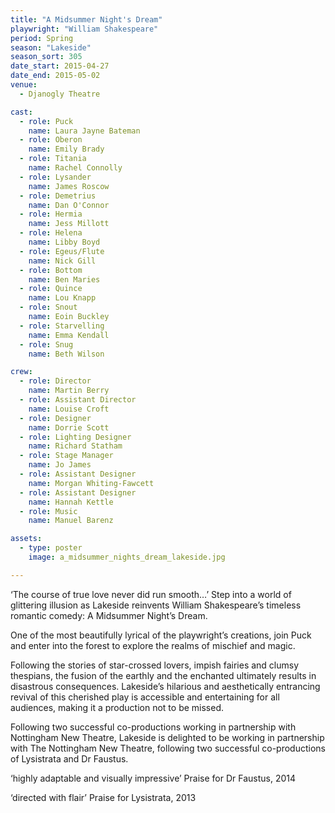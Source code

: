 ```yaml
---
title: "A Midsummer Night's Dream"
playwright: "William Shakespeare"
period: Spring
season: "Lakeside"
season_sort: 305
date_start: 2015-04-27
date_end: 2015-05-02
venue:
  - Djanogly Theatre

cast:
  - role: Puck
    name: Laura Jayne Bateman
  - role: Oberon
    name: Emily Brady
  - role: Titania
    name: Rachel Connolly
  - role: Lysander
    name: James Roscow
  - role: Demetrius
    name: Dan O'Connor
  - role: Hermia
    name: Jess Millott
  - role: Helena
    name: Libby Boyd
  - role: Egeus/Flute
    name: Nick Gill
  - role: Bottom
    name: Ben Maries
  - role: Quince
    name: Lou Knapp
  - role: Snout
    name: Eoin Buckley
  - role: Starvelling
    name: Emma Kendall
  - role: Snug
    name: Beth Wilson

crew:
  - role: Director
    name: Martin Berry
  - role: Assistant Director
    name: Louise Croft
  - role: Designer
    name: Dorrie Scott
  - role: Lighting Designer
    name: Richard Statham
  - role: Stage Manager
    name: Jo James
  - role: Assistant Designer
    name: Morgan Whiting-Fawcett
  - role: Assistant Designer
    name: Hannah Kettle
  - role: Music
    name: Manuel Barenz

assets:
  - type: poster
    image: a_midsummer_nights_dream_lakeside.jpg 

---
```


‘The course of true love never did run smooth…’
Step into a world of glittering illusion as Lakeside reinvents William Shakespeare’s timeless romantic comedy: A Midsummer Night’s Dream. 

One of the most beautifully lyrical of the playwright’s creations, join Puck and enter into the forest to explore the realms of mischief and magic. 

Following the stories of star-crossed lovers, impish fairies and clumsy thespians, the fusion of the earthly and the enchanted ultimately results in disastrous consequences. Lakeside’s hilarious and aesthetically entrancing revival of this cherished play is accessible and entertaining for all audiences, making it a production not to be missed. 

Following two successful co-productions working in partnership with Nottingham New Theatre, Lakeside is delighted to be working in partnership with The Nottingham New Theatre, following two successful co-productions of Lysistrata and Dr Faustus.

‘highly adaptable and visually impressive’ 
Praise for Dr Faustus, 2014

‘directed with flair’ 
Praise for Lysistrata, 2013
